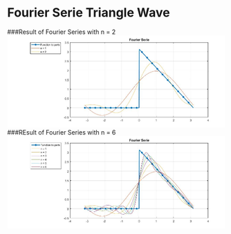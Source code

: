 # Fourier Serie Triangle Wave
###Result of Fourier Series with n = 2
![](https://github.com/migue-afk/Serie_de_Fourier_Ejemplo_Inicial_Onda_Triangular/blob/main/Pictures/n2.jpg)
###REsult of Fourier Series with n = 6
![](https://github.com/migue-afk/Serie_de_Fourier_Ejemplo_Inicial_Onda_Triangular/blob/main/Pictures/n6.jpg)
